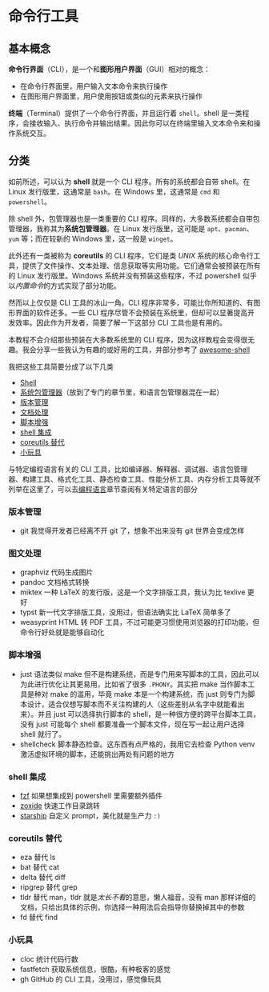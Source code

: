 # 命令行工具

## 基本概念

**命令行界面**（CLI），是一个和**图形用户界面**（GUI）相对的概念：

- 在命令行界面里，用户输入文本命令来执行操作
- 在图形用户界面里，用户使用按钮或类似的元素来执行操作

**终端**（Terminal）提供了一个命令行界面，并且运行着 `shell`。shell 是一类程序，会接收输入、执行命令并输出结果。因此你可以在终端里输入文本命令来和操作系统交互。

## 分类

如前所述，可以认为 **shell** 就是一个 CLI 程序。所有的系统都会自带 shell。在 Linux 发行版里，这通常是 `bash`。在 Windows 里，这通常是 `cmd` 和 `powershell`。

除 shell 外，包管理器也是一类重要的 CLI 程序。同样的，大多数系统都会自带包管理器，我称其为**系统包管理器**。在 Linux 发行版里，这可能是 `apt`、`pacman`、`yum` 等；而在较新的 Windows 里，这一般是 `winget`。

此外还有一类被称为 **coreutils** 的 CLI 程序，它们是类 *UNIX* 系统的核心命令行工具，提供了文件操作、文本处理、信息获取等实用功能。它们通常会被预装在所有的 Linux 发行版里。Windows 系统并没有预装这些程序，不过 powershell 似乎以*内置命令*的方式实现了部分功能。

然而以上仅仅是 CLI 工具的冰山一角。CLI 程序非常多，可能比你所知道的、有图形界面的软件还多。一些 CLI 程序尽管不会预装在系统里，但却可以显著提高开发效率。因此作为开发者，简要了解一下这部分 CLI 工具也是有用的。

本教程不会介绍那些预装在大多数系统里的 CLI 程序，因为这样教程会变得很无趣。我会分享一些我认为有趣的或好用的工具，并部分参考了 [awesome-shell](https://github.com/alebcay/awesome-shell)

我把这些工具简要分成了以下几类

- [Shell](Shell.md)
- [系统包管理器](../包管理/index.md#系统包管理器)（放到了专门的章节里，和语言包管理器混在一起）
- [版本管理](#版本管理)
- [文档处理](#图文处理)
- [脚本增强](#脚本增强)
- [shell 集成](#shell-集成)
- [coreutils 替代](#coreutils-替代)
- [小玩具](#小玩具)

与特定编程语言有关的 CLI 工具，比如编译器、解释器、调试器、语言包管理器、构建工具、格式化工具、静态检查工具、性能分析工具、内存分析工具等就不列举在这里了，可以去[编程语言](../编程语言/index.md)章节查阅有关特定语言的部分

### 版本管理

- git 我觉得开发者已经离不开 git 了，想象不出来没有 git 世界会变成怎样

### 图文处理

- graphviz 代码生成图片
- pandoc 文档格式转换
- miktex 一种 LaTeX 的发行版，这是一个文字排版工具，我认为比 texlive 更好
- typst 新一代文字排版工具，没用过，但语法确实比 LaTeX 简单多了
- weasyprint HTML 转 PDF 工具，不过可能更习惯使用浏览器的打印功能，但命令行好处就是能够自动化

### 脚本增强

- just 语法类似 make 但不是构建系统，而是专门用来写脚本的工具，因此可以为此进行优化让其更易用，比如省了很多 `.PHONY`。其实把 make 当作脚本工具是种对 make 的滥用，毕竟 make 本是一个构建系统，而 just 则专门为脚本设计，适合仅想写脚本而不关注构建的人（这些差别从名字中就能看出来）。并且 just 可以选择执行脚本的 shell，是一种很方便的跨平台脚本工具，没有 just 可能每个 shell 都要准备一个脚本文件，现在写一起让用户选择 shell 就行了。
- shellcheck 脚本静态检查。这东西有点严格的，我用它去检查 Python venv 激活虚拟环境的脚本，还能挑出两处有问题的地方

### shell 集成

- [fzf](Fzf.md) 如果想集成到 powershell 里需要额外插件
- [zoxide](Zoxide.md) 快速工作目录跳转
- [starship](Starship.md) 自定义 prompt，美化就是生产力 `:)`

### coreutils 替代

- eza 替代 ls
- bat 替代 cat
- delta 替代 diff
- ripgrep 替代 grep
- tldr 替代 man，tldr 就是*太长不看*的意思，懒人福音，没有 man 那样详细的文档，只给出具体的示例，你选择一种用法后会指导你替换掉其中的参数
- fd 替代 find

### 小玩具

- cloc 统计代码行数
- fastfetch 获取系统信息，很酷，有种极客的感觉
- gh GitHub 的 CLI 工具，没用过，感觉像玩具
